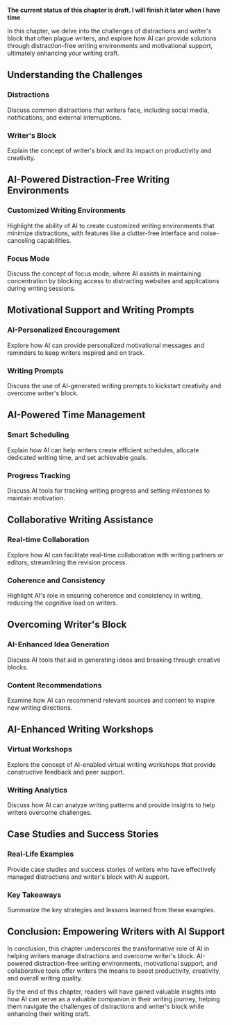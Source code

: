 **The current status of this chapter is draft. I will finish it later when I have time**

In this chapter, we delve into the challenges of distractions and writer's block that often plague writers, and explore how AI can provide solutions through distraction-free writing environments and motivational support, ultimately enhancing your writing craft.

Understanding the Challenges
----------------------------

### Distractions

Discuss common distractions that writers face, including social media, notifications, and external interruptions.

### Writer's Block

Explain the concept of writer's block and its impact on productivity and creativity.

AI-Powered Distraction-Free Writing Environments
------------------------------------------------

### Customized Writing Environments

Highlight the ability of AI to create customized writing environments that minimize distractions, with features like a clutter-free interface and noise-canceling capabilities.

### Focus Mode

Discuss the concept of focus mode, where AI assists in maintaining concentration by blocking access to distracting websites and applications during writing sessions.

Motivational Support and Writing Prompts
----------------------------------------

### AI-Personalized Encouragement

Explore how AI can provide personalized motivational messages and reminders to keep writers inspired and on track.

### Writing Prompts

Discuss the use of AI-generated writing prompts to kickstart creativity and overcome writer's block.

AI-Powered Time Management
--------------------------

### Smart Scheduling

Explain how AI can help writers create efficient schedules, allocate dedicated writing time, and set achievable goals.

### Progress Tracking

Discuss AI tools for tracking writing progress and setting milestones to maintain motivation.

Collaborative Writing Assistance
--------------------------------

### Real-time Collaboration

Explore how AI can facilitate real-time collaboration with writing partners or editors, streamlining the revision process.

### Coherence and Consistency

Highlight AI's role in ensuring coherence and consistency in writing, reducing the cognitive load on writers.

Overcoming Writer's Block
-------------------------

### AI-Enhanced Idea Generation

Discuss AI tools that aid in generating ideas and breaking through creative blocks.

### Content Recommendations

Examine how AI can recommend relevant sources and content to inspire new writing directions.

AI-Enhanced Writing Workshops
-----------------------------

### Virtual Workshops

Explore the concept of AI-enabled virtual writing workshops that provide constructive feedback and peer support.

### Writing Analytics

Discuss how AI can analyze writing patterns and provide insights to help writers overcome challenges.

Case Studies and Success Stories
--------------------------------

### Real-Life Examples

Provide case studies and success stories of writers who have effectively managed distractions and writer's block with AI support.

### Key Takeaways

Summarize the key strategies and lessons learned from these examples.

Conclusion: Empowering Writers with AI Support
----------------------------------------------

In conclusion, this chapter underscores the transformative role of AI in helping writers manage distractions and overcome writer's block. AI-powered distraction-free writing environments, motivational support, and collaborative tools offer writers the means to boost productivity, creativity, and overall writing quality.

By the end of this chapter, readers will have gained valuable insights into how AI can serve as a valuable companion in their writing journey, helping them navigate the challenges of distractions and writer's block while enhancing their writing craft.
